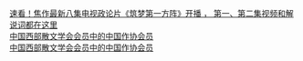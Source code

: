   
[速看！焦作最新八集电视政论片《筑梦第一方阵》开播 ， 第一、第二集视频和解说词都在这里](http://www.dianyue.me/archives/659/wi6d94q08rnyr429/)  
[中国西部散文学会会员中的中国作协会员](http://www.dianyue.me/archives/522/lohaj6awdjo10xxh/)  
[中国西部散文学会会员中的中国作协会员](http://www.dianyue.me/archives/438/x3wvanv6xz9kzd07/)